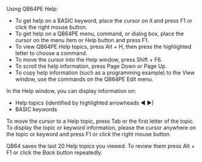 Using QB64PE Help:

* To get help on a BASIC keyword, place the cursor on it and press F1 or click the right mouse button.
* To get help on a QB64PE menu, command, or dialog box, place the cursor on the menu item or *Help* button and press F1.
* To view QB64PE Help topics, press Alt + H, then press the highlighted letter to choose a command.
* To move the cursor into the Help window, press Shift + F6.
* To scroll the help information, press Page Down or Page Up.
* To copy help information (such as a programming example) to the View window, use the commands on the QB64PE Edit menu.

In the Help window, you can display information on:

* Help topics (identified by highlighted arrowheads ◄ ►)
* BASIC keywords

To move the cursor to a Help topic, press Tab or the first letter of the topic. To display the topic or keyword information, please the cursor anywhere on the topic or keyword and press F1 or click the right mouse button.

QB64 saves the last 20 Help topics you viewed. To review them press Alt + F1 or click the *Back* button repeatedly.